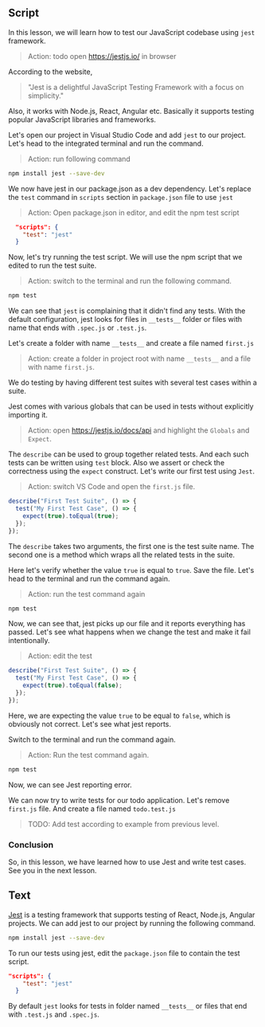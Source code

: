 ## Script

In this lesson, we will learn how to test our JavaScript codebase using `jest` framework.

> Action: todo open https://jestjs.io/ in browser

According to the website,

> "Jest is a delightful JavaScript Testing Framework with a focus on simplicity."

Also, it works with Node.js, React, Angular etc. Basically it supports testing popular JavaScript libraries and frameworks.

Let's open our project in Visual Studio Code and add `jest` to our project. Let's head to the integrated terminal and run the command.

> Action: run following command

```sh
npm install jest --save-dev
```

We now have jest in our package.json as a dev dependency. Let's replace the `test` command in `scripts` section in `package.json` file to use `jest`

> Action: Open package.json in editor, and edit the npm test script

```json
  "scripts": {
    "test": "jest"
  }
```

Now, let's try running the test script. We will use the npm script that we edited to run the test suite.

> Action: switch to the terminal and run the following command.

```sh
npm test
```

We can see that `jest` is complaining that it didn't find any tests. With the default configuration, jest looks for files in `__tests__` folder or files with name that ends with `.spec.js` or `.test.js`.

Let's create a folder with name `__tests__` and create a file named `first.js`

> Action: create a folder in project root with name `__tests__` and a file with name `first.js`.

We do testing by having different test suites with several test cases within a suite.

Jest comes with various globals that can be used in tests without explicitly importing it.

> Action: open https://jestjs.io/docs/api and highlight the `Globals` and `Expect`.

The `describe` can be used to group together related tests. And each such tests can be written using `test` block. Also we assert or check the correctness using the `expect` construct. Let's write our first test using `Jest`.

> Action: switch VS Code and open the `first.js` file.

```js
describe("First Test Suite", () => {
  test("My First Test Case", () => {
    expect(true).toEqual(true);
  });
});
```

The `describe` takes two arguments, the first one is the test suite name. The second one is a method which wraps all the related tests in the suite.

Here let's verify whether the value `true` is equal to `true`. Save the file. Let's head to the terminal and run the command again.

> Action: run the test command again

```sh
npm test
```

Now, we can see that, jest picks up our file and it reports everything has passed. Let's see what happens when we change the test and make it fail intentionally.

> Action: edit the test

```js
describe("First Test Suite", () => {
  test("My First Test Case", () => {
    expect(true).toEqual(false);
  });
});
```

Here, we are expecting the value `true` to be equal to `false`, which is obviously not correct. Let's see what jest reports.

Switch to the terminal and run the command again.

> Action: Run the test command again.

```sh
npm test
```

Now, we can see Jest reporting error.


We can now try to write tests for our todo application. Let's remove `first.js` file. And create a file named `todo.test.js`

> TODO: Add test according to example from previous level.


### Conclusion

So, in this lesson, we have learned how to use Jest and write test cases. See you in the next lesson.


## Text

[Jest](https://jestjs.io/) is a testing framework that supports testing of React, Node.js, Angular projects. We can add jest to our project by running the following command.

```sh
npm install jest --save-dev
```

To run our tests using jest, edit the `package.json` file to contain the test script.

```json
"scripts": {
    "test": "jest"
  }
```

By default `jest` looks for tests in folder named `__tests__` or files that end with `.test.js` and `.spec.js`.
